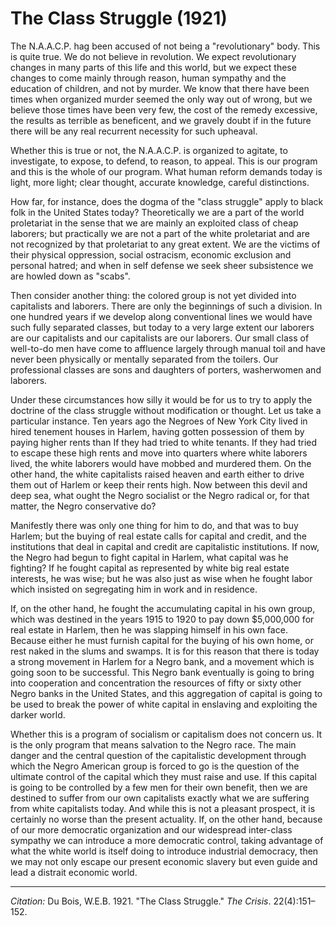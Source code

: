 <!--
title:   The Class Struggle
author:  Du Bois, W.E.B.
journal: The Crisis
year:    1921
volume:  22
issue:   4
pages:   151-152
-->
# The Class Struggle (1921)

The N.A.A.C.P. hag been accused of not being a "revolutionary" body. This is quite true. We do not believe in revolution. We expect revolutionary changes in many parts of this life and this world, but we expect these changes to come mainly through reason, human sympathy and the education of children, and not by murder. We know that there have been times when organized murder seemed the only way out of wrong, but we believe those times have been very few, the cost of the remedy excessive, the results as terrible as beneficent, and we gravely doubt if in the future there will be any real recurrent necessity for such upheaval.

Whether this is true or not, the N.A.A.C.P. is organized to agitate, to investigate, to expose, to defend, to reason, to appeal. This is our program and this is the whole of our program. What human reform demands today is light, more light; clear thought, accurate knowledge, careful distinctions.

How far, for instance, does the dogma of the "class struggle" apply to black folk in the United States today? Theoretically we are a part of the world proletariat in the sense that we are mainly an exploited class of cheap laborers; but practically we are not a part of the white proletariat and are not recognized by that proletariat to any great extent. We are the victims of their physical oppression, social ostracism, economic exclusion and personal hatred; and when in self defense we seek sheer subsistence we are howled down as "scabs".

Then consider another thing: the colored group is not yet divided into capitalists and laborers. There are only the beginnings of such a division. In one hundred years if we develop along conventional lines we would have such fully separated classes, but today to a very large extent our laborers are our capitalists and our capitalists are our laborers. Our small class of well-to-do men have come to affluence largely through manual toil and have never been physically or mentally separated from the toilers. Our professional classes are sons and daughters of porters, washerwomen and laborers.

Under these circumstances how silly it would be for us to try to apply the doctrine of the class struggle without modification or thought. Let us take a particular instance. Ten years ago the Negroes of New York City lived in hired tenement houses in Harlem, having gotten possession of them by paying higher rents than If they had tried to white tenants. If they had tried to escape these high rents and move into quarters where white laborers lived, the white laborers would have mobbed and murdered them. On the other hand, the white capitalists raised heaven and earth either to drive them out of Harlem or keep their rents high. Now between this devil and deep sea, what ought the Negro socialist or the Negro radical or, for that matter, the Negro conservative do?

Manifestly there was only one thing for him to do, and that was to buy Harlem; but the buying of real estate calls for capital and credit, and the institutions that deal in capital and credit are capitalistic institutions. If now, the Negro had begun to fight capital in Harlem, what capital was he fighting? If he fought capital as represented by white big real estate interests, he was wise; but he was also just as wise when he fought labor which insisted on segregating him in work and in residence.

If, on the other hand, he fought the accumulating capital in his own group, which was destined in the years 1915 to 1920 to pay down $5,000,000 for real estate in Harlem, then he was slapping himself in his own face. Because either he must furnish capital for the buying of his own home, or rest naked in the slums and swamps. It is for this reason that there is today a strong movement in Harlem for a Negro bank, and a movement which is going soon to be successful. This Negro bank eventually is going to bring into cooperation and concentration the resources of fifty or sixty other Negro banks in the United States, and this aggregation of capital is going to be used to break the power of white capital in enslaving and exploiting the darker world.

Whether this is a program of socialism or capitalism does not concern us. It is the only program that means salvation to the Negro race. The main danger and the central question of the capitalistic development through which the Negro American group is forced to go is the question of the ultimate control of the capital which they must raise and use. If this capital is going to be controlled by a few men for their own benefit, then we are destined to suffer from our own capitalists exactly what we are suffering from white capitalists today. And while this is not a pleasant prospect, it is certainly no worse than the present actuality. If, on the other hand, because of our more democratic organization and our widespread inter-class sympathy we can introduce a more democratic control, taking advantage of what the white world is itself doing to introduce industrial democracy, then we may not only escape our present economic slavery but even guide and lead a distrait economic world.

______________
*Citation:* Du Bois, W.E.B. 1921. "The Class Struggle." *The Crisis*. 22(4):151&ndash;152.